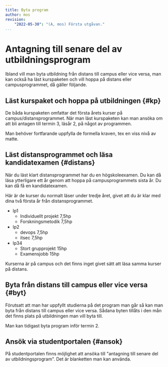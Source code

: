 ```yaml
---
title: Byta program
author: mos
revision:
    "2022-05-30": "(A, mos) Första utgåvan."
...
```

Antagning till senare del av utbildningsprogram
==================================

Ibland vill man byta utbildning från distans till campus eller vice versa, man kan också ha läst kurspaketen och vill hoppa på distans eller campusprogrammet, då gäller följande.



Läst kurspaket och hoppa på utbildningen {#kp}
----------------------------------

De båda kurspaketen omfattar det första årets kurser på campus/distansprogrammet. När man läst kurspaketen kan man ansöka om att bli antagen till termin 3, läsår 2, på något av programmen.

Man behöver fortfarande uppfylla de formella kraven, tex en viss nivå av matte.



Läst distansprogrammet och läsa kandidatexamen {#distans}
----------------------------------

När du läst klart distansprogrammet har du en högskoleexamen. Du kan då läsa ytterligare ett år genom att hoppa på campusprogrammets sista år. Du kan då få en kandidatexamen.

Här är de kurser du normalt läser under tredje året, givet att du är klar med dina två första år från distansprogrammet.

* lp1
    * Individuellt projekt 7,5hp
    * Forskningsmetodik 7,5hp
* lp2
    * devops 7,5hp
    * itsec 7,5hp
* lp34
    * Stort grupprojekt 15hp
    * Examensjobb 15hp

Kurserna är på campus och det finns inget givet sätt att läsa samma kurser på distans.



Byta från distans till campus eller vice versa {#byt}
----------------------------------

Förutsatt att man har uppfyllt studierna på det program man går så kan man byta från distans till campus eller vice versa. Sådana byten tillåts i den mån det finns plats på utbildningen man vill byta till.

Man kan tidigast byta program inför termin 2.



Ansök via studentportalen {#ansok}
----------------------------------

På studentportalen finns möjlighet att ansöka till "antagning till senare del av utbildningsprogram". Det är blanketten man kan använda.
